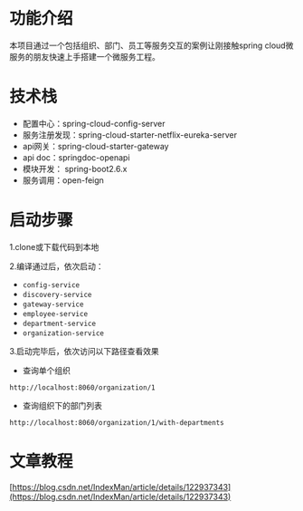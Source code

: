 # 功能介绍
本项目通过一个包括组织、部门、员工等服务交互的案例让刚接触spring cloud微服务的朋友快速上手搭建一个微服务工程。

# 技术栈
- 配置中心：spring-cloud-config-server
- 服务注册发现：spring-cloud-starter-netflix-eureka-server
- api网关：spring-cloud-starter-gateway
- api doc：springdoc-openapi
- 模块开发： spring-boot2.6.x
- 服务调用：open-feign

# 启动步骤
1.clone或下载代码到本地

2.编译通过后，依次启动：
- `config-service`
- `discovery-service`
- `gateway-service`
- `employee-service`
- `department-service`
- `organization-service`

3.启动完毕后，依次访问以下路径查看效果
- 查询单个组织

`http://localhost:8060/organization/1`

- 查询组织下的部门列表

`http://localhost:8060/organization/1/with-departments`

# 文章教程
[https://blog.csdn.net/IndexMan/article/details/122937343](https://blog.csdn.net/IndexMan/article/details/122937343)